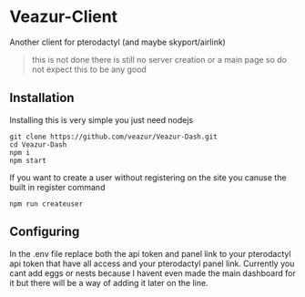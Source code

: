 # Veazur-Client
Another client for pterodactyl (and maybe skyport/airlink)

> this is not done there is still no server creation or a main page so do not expect this to be any good

## Installation
Installing this is very simple you just need nodejs

```
git clone https://github.com/veazur/Veazur-Dash.git
cd Veazur-Dash
npm i
npm start
```

If you want to create a user without registering on the site you canuse the built in register command

```
npm run createuser
```

## Configuring

In the .env file replace both the api token and panel link to your pterodactyl api token that have all access and your pterodactyl panel link. Currently you cant add eggs or nests because I havent even made the main dashboard for it but there will be a way of adding it later on the line.
